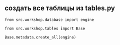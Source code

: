 ## создать все таблицы из tables.py
`from src.workshop.database import engine`

`from src.workshop.tables import Base`

`Base.metadata.create_all(engine)`